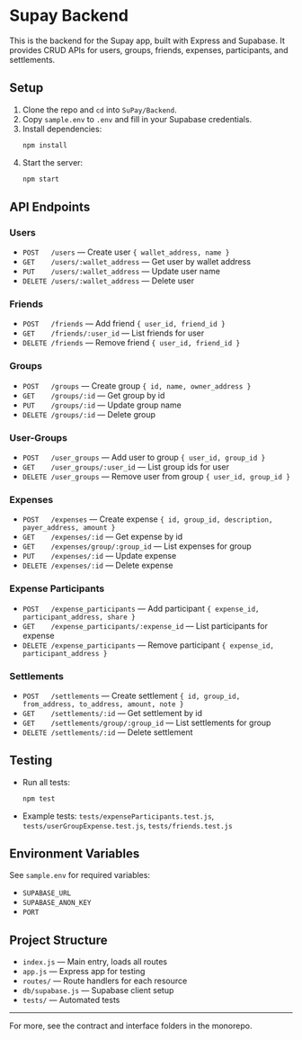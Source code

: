 # Supay Backend

This is the backend for the Supay app, built with Express and Supabase. It provides CRUD APIs for users, groups, friends, expenses, participants, and settlements.

## Setup

1. Clone the repo and `cd` into `SuPay/Backend`.
2. Copy `sample.env` to `.env` and fill in your Supabase credentials.
3. Install dependencies:
   ```sh
   npm install
   ```
4. Start the server:
   ```sh
   npm start
   ```

## API Endpoints

### Users
- `POST   /users` — Create user `{ wallet_address, name }`
- `GET    /users/:wallet_address` — Get user by wallet address
- `PUT    /users/:wallet_address` — Update user name
- `DELETE /users/:wallet_address` — Delete user

### Friends
- `POST   /friends` — Add friend `{ user_id, friend_id }`
- `GET    /friends/:user_id` — List friends for user
- `DELETE /friends` — Remove friend `{ user_id, friend_id }`

### Groups
- `POST   /groups` — Create group `{ id, name, owner_address }`
- `GET    /groups/:id` — Get group by id
- `PUT    /groups/:id` — Update group name
- `DELETE /groups/:id` — Delete group

### User-Groups
- `POST   /user_groups` — Add user to group `{ user_id, group_id }`
- `GET    /user_groups/:user_id` — List group ids for user
- `DELETE /user_groups` — Remove user from group `{ user_id, group_id }`

### Expenses
- `POST   /expenses` — Create expense `{ id, group_id, description, payer_address, amount }`
- `GET    /expenses/:id` — Get expense by id
- `GET    /expenses/group/:group_id` — List expenses for group
- `PUT    /expenses/:id` — Update expense
- `DELETE /expenses/:id` — Delete expense

### Expense Participants
- `POST   /expense_participants` — Add participant `{ expense_id, participant_address, share }`
- `GET    /expense_participants/:expense_id` — List participants for expense
- `DELETE /expense_participants` — Remove participant `{ expense_id, participant_address }`

### Settlements
- `POST   /settlements` — Create settlement `{ id, group_id, from_address, to_address, amount, note }`
- `GET    /settlements/:id` — Get settlement by id
- `GET    /settlements/group/:group_id` — List settlements for group
- `DELETE /settlements/:id` — Delete settlement

## Testing

- Run all tests:
  ```sh
  npm test
  ```
- Example tests: `tests/expenseParticipants.test.js`, `tests/userGroupExpense.test.js`, `tests/friends.test.js`

## Environment Variables

See `sample.env` for required variables:
- `SUPABASE_URL`
- `SUPABASE_ANON_KEY`
- `PORT`

## Project Structure

- `index.js` — Main entry, loads all routes
- `app.js` — Express app for testing
- `routes/` — Route handlers for each resource
- `db/supabase.js` — Supabase client setup
- `tests/` — Automated tests

---

For more, see the contract and interface folders in the monorepo.